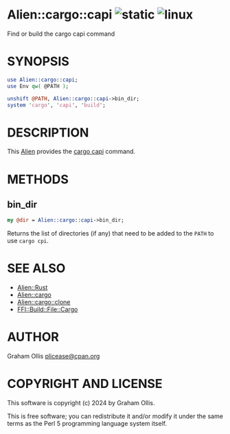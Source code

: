 # Alien::cargo::capi ![static](https://github.com/PerlAlien/Alien-cargo-capi/workflows/static/badge.svg) ![linux](https://github.com/PerlAlien/Alien-cargo-capi/workflows/linux/badge.svg)

Find or build the cargo capi command

# SYNOPSIS

```perl
use Alien::cargo::capi;
use Env qw( @PATH );

unshift @PATH, Alien::cargo::capi->bin_dir;
system 'cargo', 'capi', 'build';
```

# DESCRIPTION

This [Alien](https://metacpan.org/pod/Alien) provides the [cargo capi](https://crates.io/crates/cargo-c) command.

# METHODS

## bin\_dir

```perl
my @dir = Alien::cargo::capi->bin_dir;
```

Returns the list of directories (if any) that need to be added to the `PATH` to use
`cargo cpi`.

# SEE ALSO

- [Alien::Rust](https://metacpan.org/pod/Alien::Rust)
- [Alien::cargo](https://metacpan.org/pod/Alien::cargo)
- [Alien::cargo::clone](https://metacpan.org/pod/Alien::cargo::clone)
- [FFI::Build::File::Cargo](https://metacpan.org/pod/FFI::Build::File::Cargo)

# AUTHOR

Graham Ollis <plicease@cpan.org>

# COPYRIGHT AND LICENSE

This software is copyright (c) 2024 by Graham Ollis.

This is free software; you can redistribute it and/or modify it under
the same terms as the Perl 5 programming language system itself.
